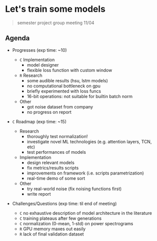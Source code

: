 # Let's train some models
> semester project group meeting 11/04

## Agenda
- Progresses (exp time: ~10)
  - `C` Implementation
    - model designer
    - flexible loss function with custom window
  - `R` Research
    - some audible results (hsu, lstm models)
    - no computational bottleneck on gpu
    - briefly experimented with loss funcs
    - 16-bit operations: not suitable for builtin batch norm
  - Other
    - got noise dataset from company
    - no progress on report

- `C` Roadmap (exp time: ~15)
  - Research
    - thoroughly test normalization!
    - investigate novel ML technologies (e.g. attention layers, TCN, etc)
    - test performances of models
  - Implementation
    - design relevant models
    - fix metrics/results scripts
    - improvements on framework (i.e. scripts parametrization)
    - real-time demo of some sort
  - Other
    - try real-world noise (fix noising functions first)
    - write report

- Challenges/Questions (exp time: til end of meeting)
  - `C` no exhaustive description of model architecture in the literature
  - `C` training plateaus after few generations
  - `C` normalization (0-mean, 1-std) on power spectrograms
  - `R` GPU memory maxes out easily
  - `R` lack of final validation dataset

